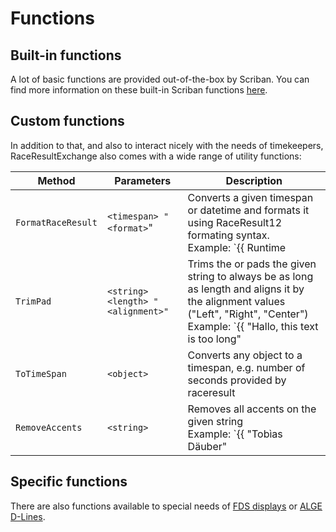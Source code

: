 # Functions

## Built-in functions

A lot of basic functions are provided out-of-the-box by Scriban. You can find more information on these built-in Scriban functions [here](https://github.com/scriban/scriban/blob/master/doc/builtins.md).

## Custom functions

In addition to that, and also to interact nicely with the needs of timekeepers, RaceResultExchange also comes with a wide range of utility functions:

| Method      | Parameters | Description                          |
| ----------- | -----------| ------------------------------------ |
| `FormatRaceResult`| `<timespan> "<format>`" | Converts a given timespan or datetime and formats it using RaceResult12 formating syntax. <br />Example: `{{ Runtime | FormatRaceResult "Hh:mm:ss,k" }}` produces `2:55:87,7`.  |
| `TrimPad`| `<string> <length> "<alignment>"` | Trims the or pads the given string to always be as long as length and aligns it by the alignment values ("Left", "Right", "Center") Example: `{{ "Hallo, this text is too long" | TrimPad 8 "Center" }}` produces `Hallo, t`. |
| `ToTimeSpan` | `<object>` | Converts any object to a timespan, e.g. number of seconds provided by raceresult |
| `RemoveAccents` | `<string>` | Removes all accents on the given string<br />Example: `{{ "Tobìas Däuber" | RemoveAccents }}` produces `Tobias Dauber` |

## Specific functions

There are also functions available to special needs of [FDS displays](../displayboards/fdsmled/scripting.md) or [ALGE D-Lines](../displayboards/algegazdline/scripting.md).